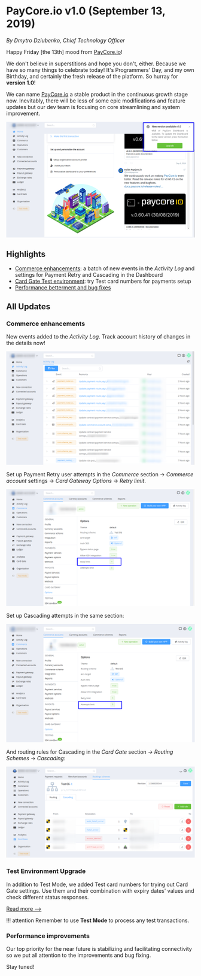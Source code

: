 # **PayCore.io v1.0 (September 13, 2019)**

*By Dmytro Dziubenko, Chief Technology Officer*

Happy Friday [the 13th] mood from [PayCore.io](http://paycore.io/)!

We don't believe in superstitions and hope you don't, either. Because we have so many things to celebrate today! It's Programmers' Day, and my own Birthday, and certainly the fresh release of the platform. So hurray for **version 1.0**!

We can name [PayCore.io](http://paycore.io/) a stable product in the continuous growth stage now. Inevitably, there will be less of some epic modifications and feature updates but our dev team is focusing on core streamlining and system improvement.

![Don't forget to upgrade!](images/v1.0/v01.png)

## Highlights

* [Commerce enhancements](#commerce-enhancements): a batch of new events in the *Activity Log* and settings for Payment Retry and Cascading in the Dashboard
* [Card Gate Test environment](#test-environment-upgrade): try Test card numbers for payments setup
* [Performance betterment and bug fixes](#performance-improvements)

## All Updates

### Commerce enhancements

New events added to the *Activity Log*. Track account history of changes in the details now!

![Activity Log](images/v1.0/activity-log.png)

Set up Payment Retry user attempts in the *Commerce* section &rarr; *Commerce account* settings &rarr; *Card Gateway Options* &rarr; *Retry limit*.

![](images/v1.0/retry-attempts.png)

Set up Cascading attempts in the same section:

![](images/v1.0/cascading-attempts.png)

And routing rules for Cascading in the *Card Gate* section &rarr; *Routing Schemes* &rarr; *Cascading*:

![](images/v1.0/cascade-routing.png)

### Test Environment Upgrade

In addition to Test Mode, we added Test card numbers for trying out Card Gate settings. Use them and their combination with expiry dates' values and check different status responses.

[Read more -->](/connectors/test/#test-card-numbers/)

!!! attention
    Remember to use **Test Mode** to process any test transactions.

<!--
### Integrations update

| Provider | Name  | New features | How to connect |
|:-:|:-:|:-:|:-:|
|<a href ="https://piastrix.com/en/entity" target="_blank" rel="noopener"> <img src="https://static.openfintech.io/payment_providers/piastrix/logo.svg?w=70" width="70px"> </a>  | Piastrix | Separate channels for merchant connections | [Step-by-Step](/connectors/piastrix/) |
-->

### Performance improvements

Our top priority for the near future is stabilizing and facilitating connectivity so we put all attention to the improvements and bug fixing.

Stay tuned!
